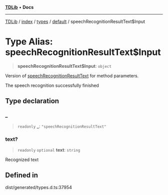 [**TDLib**](../../../../../../README.md) • **Docs**

***

[TDLib](../../../../../../modules.md) / [index](../../../../../README.md) / [types](../../../README.md) / [default](../README.md) / speechRecognitionResultText$Input

# Type Alias: speechRecognitionResultText$Input

> **speechRecognitionResultText$Input**: `object`

Version of [speechRecognitionResultText](speechRecognitionResultText.md) for method parameters.

The speech recognition successfully finished

## Type declaration

### \_

> `readonly` **\_**: `"speechRecognitionResultText"`

### text?

> `readonly` `optional` **text**: `string`

Recognized text

## Defined in

dist/generated/types.d.ts:37954
